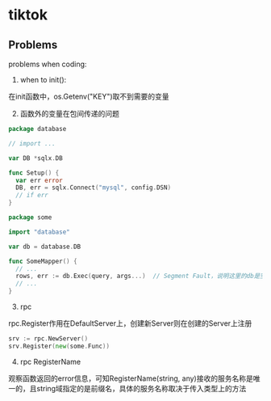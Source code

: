 # tiktok

## Problems

problems when coding:

1. when to init():

在init函数中，os.Getenv("KEY")取不到需要的变量
 
2. 函数外的变量在包间传递的问题

```go
package database

// import ...

var DB *sqlx.DB

func Setup() {
  var err error
  DB, err = sqlx.Connect("mysql", config.DSN)
  // if err
}
```

```go
package some

import "database"

var db = database.DB

func SomeMapper() {
  // ...
  rows, err := db.Exec(query, args...)  // Segment Fault，说明这里的db是空的
  // ...
}
```

3. rpc

rpc.Register作用在DefaultServer上，创建新Server则在创建的Server上注册

```go
srv := rpc.NewServer()
srv.Register(new(some.Func))
```

4. rpc RegisterName

观察函数返回的error信息，可知RegisterName(string, any)接收的服务名称是唯一的，且string域指定的是前缀名，具体的服务名称取决于传入类型上的方法
